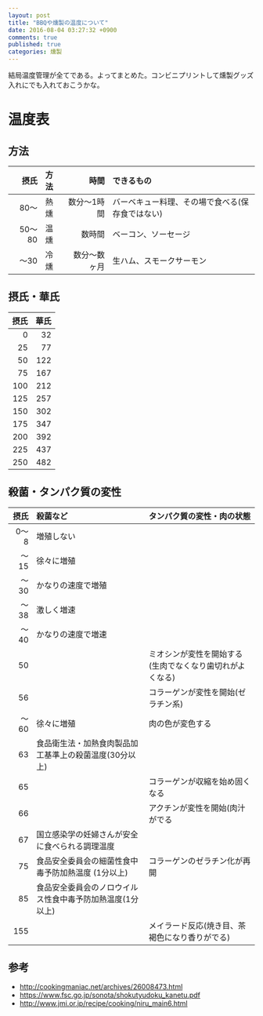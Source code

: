 ```yaml
---
layout: post
title: "BBQや燻製の温度について"
date: 2016-08-04 03:27:32 +0900
comments: true
published: true
categories: 燻製
---
```


結局温度管理が全てである。よってまとめた。コンビニプリントして燻製グッズ入れにでも入れておこうかな。

# 温度表

## 方法

摂氏 | 方法 | 時間 | できるもの
----:|:-----|-----:|:----
80〜 | 熱燻 | 数分〜1時間 | バーベキュー料理、その場で食べる(保存食ではない)
50〜80 | 温燻 | 数時間 | ベーコン、ソーセージ
〜30 | 冷燻 | 数分〜数ヶ月 | 生ハム、スモークサーモン

## 摂氏・華氏

摂氏 | 華氏
----:|---:
   0 | 32
25 | 77
50 | 122
75 | 167
100 | 212
125 | 257
150 | 302
175 | 347
200 | 392
225 | 437
250 | 482


## 殺菌・タンパク質の変性

摂氏 | 殺菌など | タンパク質の変性・肉の状態
----:|:---|:---
0〜8 |  増殖しない | 
 〜15 | 徐々に増殖 | 
 〜30 | かなりの速度で増殖 |
 〜38 | 激しく増速 |
 〜40 | かなりの速度で増速 |
   50 |  | ミオシンが変性を開始する(生肉でなくなり歯切れがよくなる)
   56 |  | コラーゲンが変性を開始(ゼラチン系)
〜60 | 徐々に増殖 | 肉の色が変色する
   63 | 食品衛生法・加熱食肉製品加工基準上の殺菌温度(30分以上) | 
   65 | | コラーゲンが収縮を始め固くなる
   66 | | アクチンが変性を開始(肉汁がでる
   67 | 国立感染学の妊婦さんが安全に食べられる調理温度 |
   75 | 食品安全委員会の細菌性食中毒予防加熱温度 (1分以上) |  コラーゲンのゼラチン化が再開
   85 | 食品安全委員会のノロウイルス性食中毒予防加熱温度(1分以上) | 
155 | | メイラード反応(焼き目、茶褐色になり香りがでる)


## 参考
 - http://cookingmaniac.net/archives/26008473.html
 - https://www.fsc.go.jp/sonota/shokutyudoku_kanetu.pdf
 - http://www.jmi.or.jp/recipe/cooking/niru_main6.html
